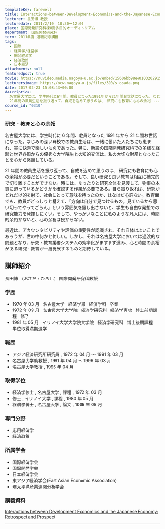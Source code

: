 ```yaml
---
templateKey: farewell
title: Interactions-between-Development-Economics-and-the-Japanese-Economy：Retrospect-and-Prospect（開発経済学と日本経済をめぐって：回顧と展望）
lecturer: 長田博 教授
lecturedate: 2011/2/10  10:30ー12:00
place: 国際開発研究科棟8階多目的オーディトリアム
department: 国際開発研究科
term: 2011年度 退職記念講義
tags:
  - 国際
  - 経済学/経営学
  - 開発経済学
  - 経済政策
  - 日本経済
attachments: null
featuredpost: true
movie: https://nuvideo.media.nagoya-u.ac.jp/embed/15606bb98ee010320291595503441df27daafb80
lecturersimage: https://ocw.nagoya-u.jp/files/310/s_osada.png
date: 2017-02-23 15:08:43+00:00
description:
  名古屋大学には、学生時代に6年間、教員となった1991年から21年間お世話になった。なじみの深い母校での教員生活は、一緒に働いた人たちにも恵まれ、実に快適で楽しいものであった。特に、新設の国際開発研究科での多様な経験と世界各国からの優秀な大学院生との知的交流は、私の大切な財産となったことを心から感謝している。
  21年間の教員生活を振り返って、自戒を込めて思うのは、 研究にも教育にも心の余裕 ....
course_id: "0310"
---
```


### 研究・教育と心の余裕

名古屋大学には、学生時代に 6 年間、教員となった 1991 年から 21 年間お世話になった。なじみの深い母校での教員生活は、一緒に働いた人たちにも恵まれ、実に快適で楽しいものであった。特に、新設の国際開発研究科での多様な経験と世界各国からの優秀な大学院生との知的交流は、私の大切な財産となったことを心から感謝している。

21 年間の教員生活を振り返って、自戒を込めて思うのは、 研究にも教育にも心の余裕が必要だということである。そして、良い研究と良い教育は相互に補完的で切り離すことができない。時には、ゆったりと研究全体を見渡して、物事の本質に迫っているかどうかを確認する作業が必要である。自ら振り返れば、研究がどれだけ的を射て、社会にとって意味を持ったのか、はなはだ心許ない。教育面でも、教員がどっしりと構えて、「方向は自分で見つけるもの。見ているから思い切ってやってごらん」という雰囲気を醸し出さないと、学生も自由な発想での研究能力を発揮しにくい。そして、やっかいなことに私のような凡人には、時間的余裕がないと、心の余裕は授からない。

最近は、アカウンタビリティや評価の重要性が認識され、それ自体はよいことであろうが、世の中何かと忙しい。しかし、それは名古屋大学においては過渡的な問題となり、研究・教育業務システムの効率化がますます進み、心と時間の余裕がある研究・教育が一層発展するものと期待している。

## 講師紹介

長田博 （おさだ・ひろし） 国際開発研究科教授

### 学歴

- 1970 年 03 月   名古屋大学   経済学部   経済学科   卒業
- 1972 年 03 月   名古屋大学大学院   経済学研究科   経済学専攻   博士前期課程   修了
- 1981 年 05 月   イリノイ大学大学院大学院   経済学研究科   博士後期課程   単位取得満期退学

### 職歴

- アジア経済研究所研究員 , 1972 年 04 月 〜 1991 年 03 月
- 名古屋大学助教授 , 1991 年 04 月 〜 1996 年 03 月
- 名古屋大学教授 , 1996 年 04 月

### 取得学位

- 経済学修士 , 名古屋大学 , 課程 , 1972 年 03 月
- 修士 , イリノイ大学 , 課程 , 1980 年 05 月
- 経済学博士 , 名古屋大学 , 論文 , 1995 年 05 月

### 専門分野

- 応用経済学
- 経済政策

### 所属学会

- 国際経済学会
- 国際開発学会
- 日本経済学会
- 東アジア経済学会(East Asian Economic Association)
- 環太平洋産業連関分析学会

### 講義資料

[ Interactions between Development Economics and the Japanese Economy: Retrospect and Prospect ](https://ocw.nagoya-u.jp/files/310/osada_lastlecture.pdf)

<!--
<a href="http://ocw.nagoya-u.jp/resource/2011_lastlecture_osada/" target="blank"> 最終講義ビデオ・スライドを見る (新しいウィンドウが開きます) (Flashvideo, 1:03:20)</a>
-->

---

